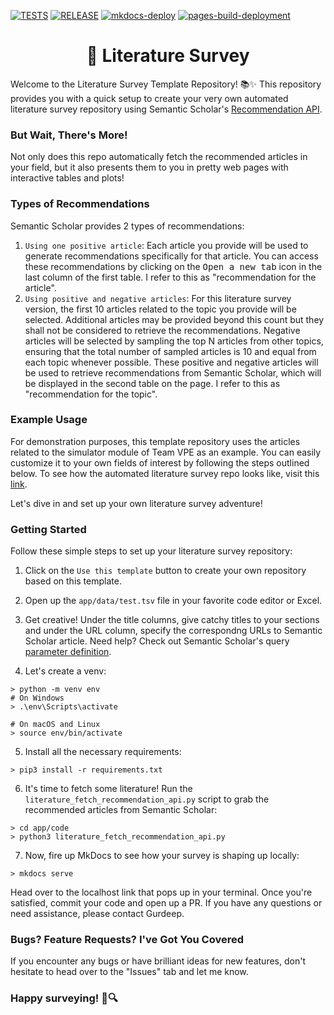 [![TESTS](https://github.com/VirtualPatientEngine/literatureSurvey/actions/workflows/tests.yml/badge.svg)](https://github.com/VirtualPatientEngine/literatureSurvey/actions/workflows/tests.yml)
[![RELEASE](https://github.com/VirtualPatientEngine/literatureSurvey/actions/workflows/release.yml/badge.svg)](https://github.com/VirtualPatientEngine/literatureSurvey/actions/workflows/release.yml)
[![mkdocs-deploy](https://github.com/VirtualPatientEngine/literatureSurvey/actions/workflows/mkdocs-deploy.yml/badge.svg)](https://github.com/VirtualPatientEngine/literatureSurvey/actions/workflows/mkdocs-deploy.yml)
[![pages-build-deployment](https://github.com/VirtualPatientEngine/literatureSurvey/actions/workflows/pages/pages-build-deployment/badge.svg)](https://github.com/VirtualPatientEngine/literatureSurvey/actions/workflows/pages/pages-build-deployment)

<h1 align="center" style="border-bottom: none;">🚀 Literature Survey</h1>

Welcome to the Literature Survey Template Repository! 📚✨ This repository provides you with a quick setup to create your very own automated literature survey repository using Semantic Scholar's [Recommendation API](https://api.semanticscholar.org/api-docs/recommendations).

### But Wait, There's More!
Not only does this repo automatically fetch the recommended articles in your field, but it also presents them to you in pretty web pages with interactive tables and plots!

### Types of Recommendations
Semantic Scholar provides 2 types of recommendations:

1. ```Using one positive article```: Each article you provide will be used to generate recommendations specifically for that article. You can access these recommendations by clicking on the <kbd>Open a new tab</kbd> icon in the last column of the first table. I refer to this as "recommendation for the article".
2. ```Using positive and negative articles```: For this literature survey version, the first 10 articles related to the topic you provide will be selected. Additional articles may be provided beyond this count but they shall not be considered to retrieve the recommendations. Negative articles will be selected by sampling the top N articles from other topics, ensuring that the total number of sampled articles is 10 and equal from each topic whenever possible. These positive and negative articles will be used to retrieve recommendations from Semantic Scholar, which will be displayed in the second table on the page. I refer to this as "recommendation for the topic".

### Example Usage
For demonstration purposes, this template repository uses the articles related to the simulator module of Team VPE as an example. You can easily customize it to your own fields of interest by following the steps outlined below. To see how the automated literature survey repo looks like, visit this [link](https://virtualpatientengine.github.io/literatureSurvey).

Let's dive in and set up your own literature survey adventure!

### Getting Started
Follow these simple steps to set up your literature survey repository:

1. Click on the ```Use this template``` button to create your own repository based on this template.

2. Open up the ```app/data/test.tsv``` file in your favorite code editor or Excel.

3. Get creative! Under the title columns, give catchy titles to your sections and under the URL column, specify the correspondng URLs to Semantic Scholar article. Need help? Check out Semantic Scholar's query [parameter definition](https://api.semanticscholar.org/api-docs/#tag/Paper-Data/operation/get_graph_paper_bulk_search).

4. Let's create a venv:
```
> python -m venv env
# On Windows
> .\env\Scripts\activate

# On macOS and Linux
> source env/bin/activate
```

5. Install all the necessary requirements:
```
> pip3 install -r requirements.txt
```

6. It's time to fetch some literature! Run the ```literature_fetch_recommendation_api.py``` script to grab the recommended articles from Semantic Scholar:
```
> cd app/code
> python3 literature_fetch_recommendation_api.py
```

7. Now, fire up MkDocs to see how your survey is shaping up locally:
```
> mkdocs serve
```

Head over to the localhost link that pops up in your terminal. Once you're satisfied, commit your code and open up a PR. If you have any questions or need assistance, please contact Gurdeep.

### Bugs? Feature Requests? I've Got You Covered
If you encounter any bugs or have brilliant ideas for new features, don't hesitate to head over to the "Issues" tab and let me know.

### Happy surveying! 📖🔍
